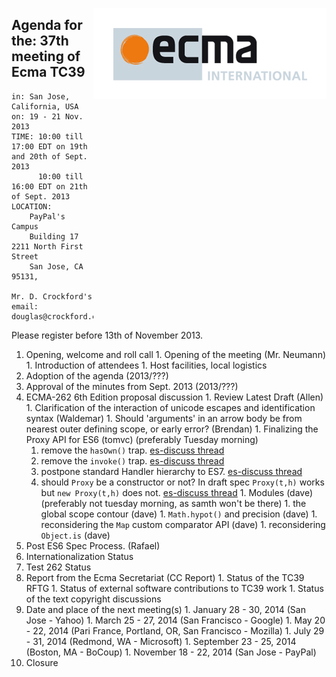 <img src="../images/Ecma_RVB-003.jpg"
     align="right" alt="" />

## Agenda for the: 37th meeting of Ecma TC39

    in: San Jose, California, USA
    on: 19 - 21 Nov. 2013
    TIME: 10:00 till 17:00 EDT on 19th and 20th of Sept. 2013
          10:00 till 16:00 EDT on 21th of Sept. 2013
    LOCATION:
        PayPal's Campus
        Building 17 2211 North First Street
        San Jose, CA 95131,

    Mr. D. Crockford's email: douglas@crockford.com

Please register before 13th of November 2013.

  1. Opening, welcome and roll call
    1. Opening of the meeting (Mr. Neumann)
    1. Introduction of attendees
    1. Host facilities, local logistics
  1. Adoption of the agenda (2013/???)
  1. Approval of the minutes from Sept. 2013 (2013/???)
  1. ECMA-262 6th Edition proposal discussion
    1. Review Latest Draft (Allen)
    1. Clarification of the interaction of unicode escapes and identification syntax (Waldemar)
    1. Should 'arguments' in an arrow body be from nearest outer defining scope, or early error? (Brendan)
    1. Finalizing the Proxy API for ES6 (tomvc) (preferably Tuesday morning)
      1. remove the `hasOwn()` trap. [es-discuss thread](http://esdiscuss.org/topic/removing-proxy-hasown-trap-was-invoke-and-implicit-method-calls)
      1. remove the `invoke()` trap. [es-discuss thread](http://esdiscuss.org/topic/invoke-and-implicit-method-calls)
      1. postpone standard Handler hierarchy to ES7. [es-discuss thread](http://esdiscuss.org/topic/invoke-and-implicit-method-calls)
      1. should `Proxy` be a constructor or not? In draft spec `Proxy(t,h)` works but `new Proxy(t,h)` does not. [es-discuss thread](http://esdiscuss.org/topic/has-the-syntax-for-proxies-been-finalized)
    1. Modules (dave) (preferably not tuesday morning, as samth won't be there)
    1. the global scope contour (dave)
    1. `Math.hypot()` and precision (dave)
    1. reconsidering the `Map` custom comparator API (dave)
    1. reconsidering `Object.is` (dave)
  1. Post ES6 Spec Process. (Rafael)
  1. Internationalization Status
  1. Test 262 Status
  1. Report from the Ecma Secretariat (CC Report)
    1. Status of the TC39 RFTG
    1. Status of external software contributions to TC39 work
    1. Status of the text copyright discussions
  1. Date and place of the next meeting(s)
    1. January 28 - 30, 2014 (San Jose - Yahoo)
    1. March 25 - 27, 2014 (San Francisco - Google)
    1. May 20 - 22, 2014 (Pari France, Portland, OR, San Francisco - Mozilla)
    1. July  29 - 31, 2014 (Redmond, WA - Microsoft)
    1. September 23 - 25, 2014 (Boston, MA - BoCoup)
    1. November 18 - 22, 2014 (San Jose - PayPal)
  1.  Closure
